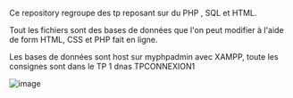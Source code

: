 Ce repository regroupe des tp reposant sur du PHP , SQL et HTML.

Tout les fichiers sont des bases de données que l'on peut modifier à l'aide de form HTML, CSS et PHP fait en ligne.

Les bases de données sont host sur myphpadmin avec XAMPP, toute les consignes sont dans le TP 1 dnas TPCONNEXION1

![image](https://github.com/user-attachments/assets/3157e392-a1a4-4f67-a817-e64a7e2dd839)
